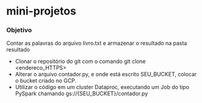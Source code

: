 # mini-projetos

### Objetivo
  Contar as palavras do arquivo livro.txt e armazenar o resultado na pasta resultado


- Clonar o repositório do git com o comando git clone <endereco_HTTPS>
- Alterar o arquivo contador.py, e onde está escrito SEU_BUCKET, colocar o bucket criado no GCP.
- Utilizar o código em um cluster Dataproc, executando um Job do tipo PySpark chamando gs://{SEU_BUCKET}/contador.py
